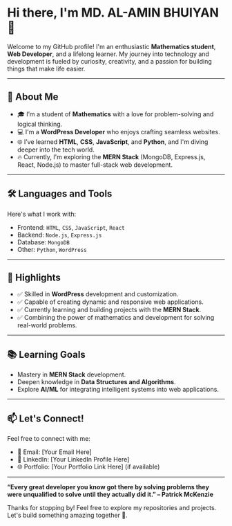 # Hi there, I'm MD. AL-AMIN BHUIYAN 👋

Welcome to my GitHub profile! I'm an enthusiastic **Mathematics student**, **Web Developer**, and a lifelong learner. My journey into technology and development is fueled by curiosity, creativity, and a passion for building things that make life easier.

---

## 🚀 About Me

- 🎓 I’m a student of **Mathematics** with a love for problem-solving and logical thinking.
- 💻 I'm a **WordPress Developer** who enjoys crafting seamless websites.
- 🌐 I’ve learned **HTML**, **CSS**, **JavaScript**, and **Python**, and I'm diving deeper into the tech world.
- 🔥 Currently, I'm exploring the **MERN Stack** (MongoDB, Express.js, React, Node.js) to master full-stack web development.

---

## 🛠️ Languages and Tools

Here's what I work with:

- Frontend: `HTML`, `CSS`, `JavaScript`, `React`
- Backend: `Node.js`, `Express.js`
- Database: `MongoDB`
- Other: `Python`, `WordPress`

---

## 🌟 Highlights

- ✅ Skilled in **WordPress** development and customization.
- ✅ Capable of creating dynamic and responsive web applications.
- ✅ Currently learning and building projects with the **MERN Stack**.
- ✅ Combining the power of mathematics and development for solving real-world problems.

---

## 📚 Learning Goals

- Mastery in **MERN Stack** development.
- Deepen knowledge in **Data Structures and Algorithms**.
- Explore **AI/ML** for integrating intelligent systems into web applications.

---

## 📫 Let's Connect!

Feel free to connect with me:

- 📧 Email: [Your Email Here]
- 💼 LinkedIn: [Your LinkedIn Profile Here]
- 🌐 Portfolio: [Your Portfolio Link Here] (if available)

---

**“Every great developer you know got there by solving problems they were unqualified to solve until they actually did it.” – Patrick McKenzie**

Thanks for stopping by! Feel free to explore my repositories and projects. Let's build something amazing together 🚀.
